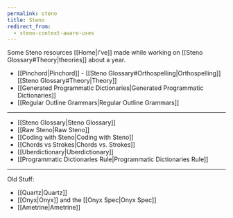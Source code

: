 ```yaml
---
permalink: steno
title: Steno
redirect_from:
  - steno-context-aware-uses
---
```

Some Steno resources [[Home|I've]] made while working on [[Steno Glossary#Theory|theories]] about a year.

- [[Pinchord|Pinchord]] - [[Steno Glossary#Orthospelling|Orthospelling]] [[Steno Glossary#Theory|Theory]]
- [[Generated Programmatic Dictionaries|Generated Programmatic Dictionaries]]
- [[Regular Outline Grammars|Regular Outline Grammars]]

---

- [[Steno Glossary|Steno Glossary]]
- [[Raw Steno|Raw Steno]]
- [[Coding with Steno|Coding with Steno]]
- [[Chords vs Strokes|Chords vs. Strokes]]
- [[Uberdictionary|Uberdictionary]]
- [[Programmatic Dictionaries Rule|Programmatic Dictionaries Rule]]

---

Old Stuff:
- [[Quartz|Quartz]]
- [[Onyx|Onyx]] and the [[Onyx Spec|Onyx Spec]]
- [[Ametrine|Ametrine]]
